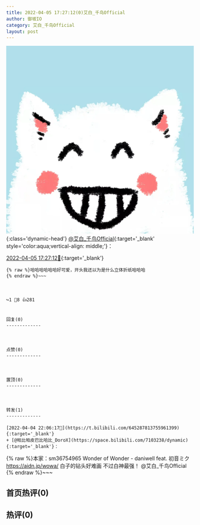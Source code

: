 ```yaml
---
title: 2022-04-05 17:27:12(0)艾白_千鸟Official
author: 御坂IO
category: 艾白_千鸟Official
layout: post
---
```


![img](/images/9ae8b9445fd0665cc014d9080156a45271be73c6.jpg){:class='dynamic-head'}
[@艾白_千鸟Official](https://space.bilibili.com/334537711/dynamic){:target='_blank' style='color:aqua;vertical-align: middle;'}：

[2022-04-05 17:27:12🔗](https://t.bilibili.com/645586979707158567){:target='_blank'}

~~~
{% raw %}哈哈哈哈哈哈好可爱，开头我还以为是什么立体折纸哈哈哈
{% endraw %}~~~



↪️1 💬8 👍281


回复(0)
-------------



点赞(0)
-------------



置顶(0)
-------------



转发(1)
-------------

[2022-04-04 22:06:17🔗](https://t.bilibili.com/645287813755961399){:target='_blank'}
+ [@帕比帕皮巴比哈比_DoroX](https://space.bilibili.com/7103238/dynamic){:target='_blank'}：
~~~
{% raw %}本家：sm36754965
Wonder of Wonder - daniwell feat. 初音ミク
https://aidn.jp/wowa/
白子的钻头好难画
不过白神最强！
@艾白_千鸟Official
{% endraw %}~~~






首页热评(0)
-------------



热评(0)
-------------



